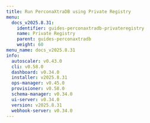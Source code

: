 ```yaml
---
title: Run PerconaXtraDB using Private Registry
menu:
  docs_v2025.8.31:
    identifier: guides-perconaxtradb-privateregistry
    name: Private Registry
    parent: guides-perconaxtradb
    weight: 60
menu_name: docs_v2025.8.31
info:
  autoscaler: v0.43.0
  cli: v0.58.0
  dashboard: v0.34.0
  installer: v2025.8.31
  ops-manager: v0.45.0
  provisioner: v0.58.0
  schema-manager: v0.34.0
  ui-server: v0.34.0
  version: v2025.8.31
  webhook-server: v0.34.0
---
```


